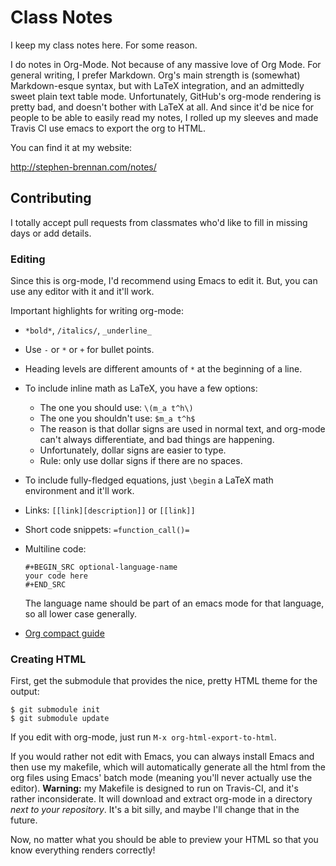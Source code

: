 Class Notes
===========

I keep my class notes here.  For some reason.

I do notes in Org-Mode.  Not because of any massive love of Org Mode.  For
general writing, I prefer Markdown.  Org's main strength is (somewhat)
Markdown-esque syntax, but with LaTeX integration, and an admittedly sweet plain
text table mode.  Unfortunately, GitHub's org-mode rendering is pretty bad, and
doesn't bother with LaTeX at all.  And since it'd be nice for people to be able
to easily read my notes, I rolled up my sleeves and made Travis CI use emacs to
export the org to HTML.

You can find it at my website:

<http://stephen-brennan.com/notes/>

Contributing
------------

I totally accept pull requests from classmates who'd like to fill in missing
days or add details.

### Editing

Since this is org-mode, I'd recommend using Emacs to edit it.  But, you can use
any editor with it and it'll work.

Important highlights for writing org-mode:

* `*bold*`, `/italics/`, `_underline_`
* Use `-` or `*` or `+` for bullet points.
* Heading levels are different amounts of `*` at the beginning of a line.
* To include inline math as LaTeX, you have a few options:
    * The one you should use: `\(m_a t^h\)`
    * The one you shouldn't use: `$m_a t^h$`
    * The reason is that dollar signs are used in normal text, and org-mode
      can't always differentiate, and bad things are happening.
    * Unfortunately, dollar signs are easier to type.
    * Rule: only use dollar signs if there are no spaces.
* To include fully-fledged equations, just `\begin` a LaTeX math environment and
  it'll work.
* Links: `[[link][description]]` or `[[link]]`
* Short code snippets: `=function_call()=`
* Multiline code:

  ```
  #+BEGIN_SRC optional-language-name
  your code here
  #+END_SRC
  ```

  The language name should be part of an emacs mode for that language, so all
  lower case generally.
* [Org compact guide](http://orgmode.org/guide/)

### Creating HTML

First, get the submodule that provides the nice, pretty HTML theme for the
output:

    $ git submodule init
    $ git submodule update

If you edit with org-mode, just run `M-x org-html-export-to-html`.

If you would rather not edit with Emacs, you can always install Emacs and then
use my makefile, which will automatically generate all the html from the org
files using Emacs' batch mode (meaning you'll never actually use the editor).
**Warning:** my Makefile is designed to run on Travis-CI, and it's rather
inconsiderate.  It will download and extract org-mode in a directory *next to
your repository*.  It's a bit silly, and maybe I'll change that in the future.

Now, no matter what you should be able to preview your HTML so that you know
everything renders correctly!
